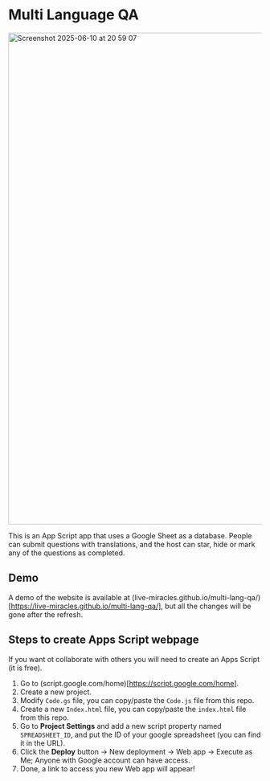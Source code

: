 # Multi Language QA
<img width="979" alt="Screenshot 2025-06-10 at 20 59 07" src="https://github.com/user-attachments/assets/7903406f-7e0c-43fd-9bae-f3f47e565a96" />

This is an App Script app that uses a Google Sheet as a database. People can submit questions with translations, and the host can star, hide or mark any of the questions as completed.

## Demo
A demo of the website is available at (live-miracles.github.io/multi-lang-qa/)[https://live-miracles.github.io/multi-lang-qa/], but all the changes will be gone after the refresh. 

## Steps to create Apps Script webpage

If you want ot collaborate with others you will need to create an Apps Script (it is free).

1. Go to (script.google.com/home)[https://script.google.com/home].
2. Create a new project.
3. Modify `Code.gs` file, you can copy/paste the `Code.js` file from this repo.
4. Create a new `Index.html` file, you can copy/paste the `index.html` file from this repo.
5. Go to **Project Settings** and add a new script property named `SPREADSHEET_ID`, and put the ID of your google spreadsheet (you can find it in the URL).
6. Click the **Deploy** button -> New deployment -> Web app -> Execute as Me; Anyone with Google account can have access.
7. Done, a link to access you new Web app will appear!
